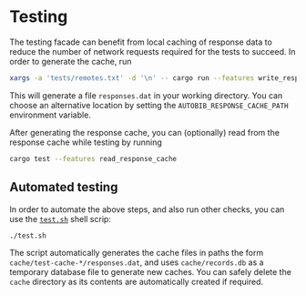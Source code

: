 # Testing

The testing facade can benefit from local caching of response data to reduce the number of network requests required for the tests to succeed.
In order to generate the cache, run
```sh
xargs -a 'tests/remotes.txt' -d '\n' -- cargo run --features write_response_cache -- -vv get --retrieve-only --ignore-null
```
This will generate a file `responses.dat` in your working directory.
You can choose an alternative location by setting the `AUTOBIB_RESPONSE_CACHE_PATH` environment variable.

After generating the response cache, you can (optionally) read from the response cache while testing by running
```sh
cargo test --features read_response_cache
```

## Automated testing
In order to automate the above steps, and also run other checks, you can use the [`test.sh`](../test.sh) shell scrip:
```sh
./test.sh
```
The script automatically generates the cache files in paths the form `cache/test-cache-*/responses.dat`, and uses `cache/records.db` as a temporary database file to generate new caches.
You can safely delete the `cache` directory as its contents are automatically created if required.
